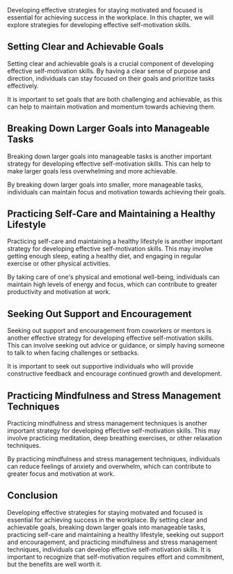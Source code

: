
Developing effective strategies for staying motivated and focused is essential for achieving success in the workplace. In this chapter, we will explore strategies for developing effective self-motivation skills.

Setting Clear and Achievable Goals
----------------------------------

Setting clear and achievable goals is a crucial component of developing effective self-motivation skills. By having a clear sense of purpose and direction, individuals can stay focused on their goals and prioritize tasks effectively.

It is important to set goals that are both challenging and achievable, as this can help to maintain motivation and momentum towards achieving them.

Breaking Down Larger Goals into Manageable Tasks
------------------------------------------------

Breaking down larger goals into manageable tasks is another important strategy for developing effective self-motivation skills. This can help to make larger goals less overwhelming and more achievable.

By breaking down larger goals into smaller, more manageable tasks, individuals can maintain focus and motivation towards achieving their goals.

Practicing Self-Care and Maintaining a Healthy Lifestyle
--------------------------------------------------------

Practicing self-care and maintaining a healthy lifestyle is another important strategy for developing effective self-motivation skills. This may involve getting enough sleep, eating a healthy diet, and engaging in regular exercise or other physical activities.

By taking care of one's physical and emotional well-being, individuals can maintain high levels of energy and focus, which can contribute to greater productivity and motivation at work.

Seeking Out Support and Encouragement
-------------------------------------

Seeking out support and encouragement from coworkers or mentors is another effective strategy for developing effective self-motivation skills. This can involve seeking out advice or guidance, or simply having someone to talk to when facing challenges or setbacks.

It is important to seek out supportive individuals who will provide constructive feedback and encourage continued growth and development.

Practicing Mindfulness and Stress Management Techniques
-------------------------------------------------------

Practicing mindfulness and stress management techniques is another important strategy for developing effective self-motivation skills. This may involve practicing meditation, deep breathing exercises, or other relaxation techniques.

By practicing mindfulness and stress management techniques, individuals can reduce feelings of anxiety and overwhelm, which can contribute to greater focus and motivation at work.

Conclusion
----------

Developing effective strategies for staying motivated and focused is essential for achieving success in the workplace. By setting clear and achievable goals, breaking down larger goals into manageable tasks, practicing self-care and maintaining a healthy lifestyle, seeking out support and encouragement, and practicing mindfulness and stress management techniques, individuals can develop effective self-motivation skills. It is important to recognize that self-motivation requires effort and commitment, but the benefits are well worth it.
